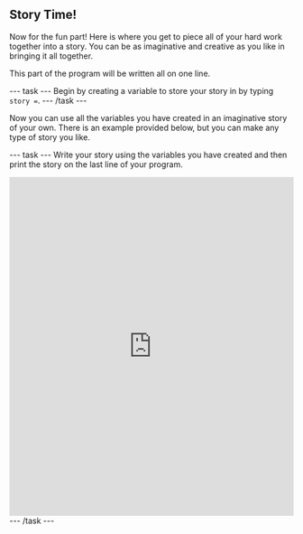 ## Story Time!

Now for the fun part! Here is where you get to piece all of your hard work together into a story. You can be as imaginative and creative as you like in bringing it all together.

This part of the program will be written all on one line.

--- task ---
Begin by creating a variable to store your story in by typing `story =`.
--- /task ---

Now you can use all the variables you have created in an imaginative story of your own. There is an example provided below, but you can make any type of story you like.

--- task ---
Write your story using the variables you have created and then print the story on the last line of your program.

<iframe src="https://trinket.io/embed/python/904db1ae15" width="100%" height="600" frameborder="0" marginwidth="0" marginheight="0" allowfullscreen></iframe>
--- /task ---
